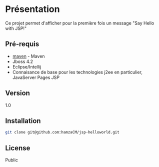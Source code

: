 Présentation
=========

Ce projet permet d'afficher pour la première fois un message "Say Hello with JSP!"




Pré-requis
----
- [maven] - Maven 
- Jboss 4.2
- Eclipse/Intellij
- Connaisance de base pour les technologies j2ee en particulier, JavaServer Pages JSP  


Version
----

1.0


Installation
--------------

```sh
git clone git@github.com:hamzaCM/jsp-helloworld.git
```


License
----

Public


[maven]:http://maven.apache.org/
